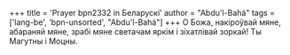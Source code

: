 +++
title = 'Prayer bpn2332 in Беларускі'
author = "Abdu'l-Bahá"
tags = ['lang-be', 'bpn-unsorted', "Abdu'l-Bahá"]
+++
О Божа, накіроўвай мяне, абараняй мяне, зрабі мяне светачам яркім і зіхатлівай зоркай! Ты Магутны і Моцны.
